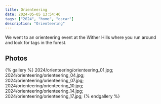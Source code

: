 ```yaml
---
title: Orienteering
date: 2024-05-05 13:54:46
tags: ["2024", "home", "oscar"]
description: "Orienteering"
---
```


We went to an orienteering event at the Wither Hills where you run around and look for tags in the forest. 

## Photos

{% gallery %}
2024/orienteering/orienteering_01.jpg;
2024/orienteering/orienteering_04.jpg;
2024/orienteering/orienteering_07.jpg;
2024/orienteering/orienteering_10.jpg;
2024/orienteering/orienteering_14.jpg;
2024/orienteering/orienteering_17.jpg;
{% endgallery %}
